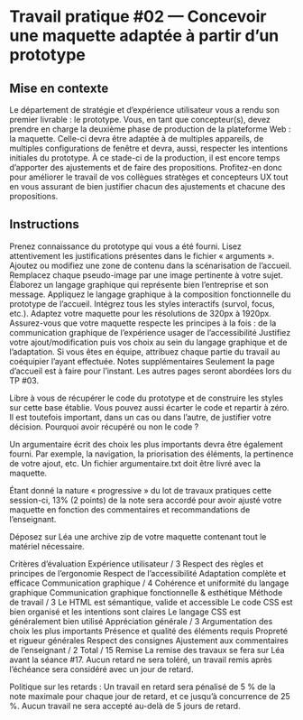 # Travail pratique #02 — Concevoir une maquette adaptée à partir d’un prototype

## Mise en contexte

Le département de stratégie et d’expérience utilisateur vous a rendu son premier livrable : le prototype. Vous, en tant que concepteur(s), devez prendre en charge la deuxième phase de production de la plateforme Web : la maquette. Celle-ci devra être adaptée à de multiples appareils, de multiples configurations de fenêtre et devra, aussi, respecter les intentions initiales du prototype. À ce stade-ci de la production, il est encore temps d’apporter des ajustements et de faire des propositions. Profitez-en donc pour améliorer le travail de vos collègues stratèges et concepteurs UX tout en vous assurant de bien justifier chacun des ajustements et chacune des propositions.

## Instructions

Prenez connaissance du prototype qui vous a été fourni.
Lisez attentivement les justifications présentes dans le fichier « arguments ».
Ajoutez ou modifiez une zone de contenu dans la scénarisation de l’accueil.
Remplacez chaque pseudo-image par une image pertinente à votre sujet.
Élaborez un langage graphique qui représente bien l’entreprise et son message.
Appliquez le langage graphique à la composition fonctionnelle du prototype de l’accueil.
Intégrez tous les styles interactifs (survol, focus, etc.).
Adaptez votre maquette pour les résolutions de 320px à 1920px.
Assurez-vous que votre maquette respecte les principes à la fois :
de la communication graphique
de l’expérience usager
de l’accessibilité
Justifiez votre ajout/modification puis vos choix au sein du langage graphique et de l’adaptation.
Si vous êtes en équipe, attribuez chaque partie du travail au coéquipier l’ayant effectuée.
Notes supplémentaires
Seulement la page d’accueil est à faire pour l’instant. Les autres pages seront abordées lors du TP #03.

Libre à vous de récupérer le code du prototype et de construire les styles sur cette base établie. Vous pouvez aussi écarter le code et repartir à zéro. Il est toutefois important, dans un cas ou dans l’autre, de justifier votre décision. Pourquoi avoir récupéré ou non le code ?

Un argumentaire écrit des choix les plus importants devra être également fourni. Par exemple, la navigation, la priorisation des éléments, la pertinence de votre ajout, etc. Un fichier argumentaire.txt doit être livré avec la maquette.

Étant donné la nature « progressive » du lot de travaux pratiques cette session-ci, 13% (2 points) de la note sera accordé pour avoir ajusté votre maquette en fonction des commentaires et recommandations de l’enseignant.

Déposez sur Léa une archive zip de votre maquette contenant tout le matériel nécessaire.

Critères d’évaluation
Expérience utilisateur / 3
Respect des règles et principes de l’ergonomie
Respect de l’accessibilité
Adaptation complète et efficace
Communication graphique / 4
Cohérence et uniformité du langage graphique
Communication graphique fonctionnelle & esthétique
Méthode de travail / 3
Le HTML est sémantique, valide et accessible
Le code CSS est bien organisé et les intentions sont claires
Le langage CSS est généralement bien utilisé
Appréciation générale / 3
Argumentation des choix les plus importants
Présence et qualité des éléments requis
Propreté et rigueur générales
Respect des consignes
Ajustement aux commentaires de l’enseignant / 2
Total / 15
Remise
La remise des travaux se fera sur Léa avant la séance #17. Aucun retard ne sera toléré, un travail remis après l’échéance sera considéré avec un jour de retard.

Politique sur les retards : Un travail en retard sera pénalisé de 5 % de la note maximale pour chaque jour de retard, et ce jusqu’à concurrence de 25 %. Aucun travail ne sera accepté au-delà de 5 jours de retard.
